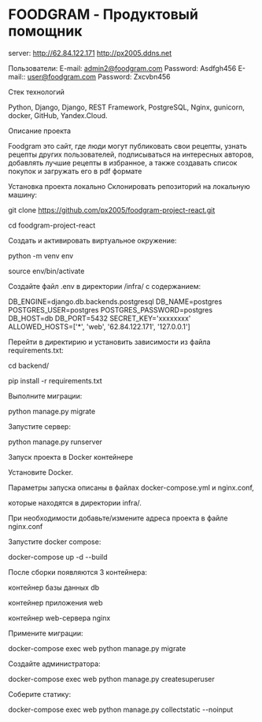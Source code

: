 # FOODGRAM - Продуктовый помощник

server: http://62.84.122.171
http://px2005.ddns.net

Пользователи:
E-mail: admin2@foodgram.com
Password: Asdfgh456
E-mail:: user@foodgram.com
Password: Zxcvbn456

Стек технологий

Python, Django, Django, REST Framework, PostgreSQL, Nginx, gunicorn,
docker, GitHub, Yandex.Cloud.

Описание проекта

Foodgram это сайт, где люди могут публиковать свои рецепты, узнать рецепты 
других пользователей, подписываться на интересных авторов, 
добавлять лучшие рецепты в избранное,
а также создавать список покупок и загружать его в pdf формате

Установка проекта локально
Склонировать репозиторий на локальную машину:

git clone https://github.com/px2005/foodgram-project-react.git

cd foodgram-project-react

Cоздать и активировать виртуальное окружение:

python -m venv env

source env/bin/activate

Cоздайте файл .env в директории /infra/ с содержанием:

DB_ENGINE=django.db.backends.postgresql
DB_NAME=postgres
POSTGRES_USER=postgres
POSTGRES_PASSWORD=postgres
DB_HOST=db
DB_PORT=5432
SECRET_KEY='xxxxxxxx'
ALLOWED_HOSTS=['*', 'web', '62.84.122.171', '127.0.0.1']

Перейти в директирию и установить зависимости из файла requirements.txt:

cd backend/

pip install -r requirements.txt

Выполните миграции:

python manage.py migrate

Запустите сервер:

python manage.py runserver

Запуск проекта в Docker контейнере

Установите Docker.

Параметры запуска описаны в файлах docker-compose.yml и nginx.conf,

которые находятся в директории infra/.

При необходимости добавьте/измените адреса проекта в файле nginx.conf

Запустите docker compose:

docker-compose up -d --build

После сборки появляются 3 контейнера:

контейнер базы данных db

контейнер приложения web

контейнер web-сервера nginx

Примените миграции:

docker-compose exec web python manage.py migrate

Создайте администратора:

docker-compose exec web python manage.py createsuperuser

Соберите статику:

docker-compose exec web python manage.py collectstatic --noinput
